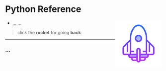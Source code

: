 # Python Reference

[<img align="right" width=150px src="../res/rackete_2.png"></img>](../README.md)

- [...](#...)
...



> click the **rocket** for going **back**



---

### ...




